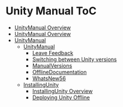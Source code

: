Unity Manual ToC
================
 - [UnityManual Overview](UnityManual_1.md)
 - [UnityManual Overview](UnityManual.md)
 - [UnityManual]()
	 - [UnityManual]()
		 - [Leave Feedback](LeaveFeedback.md)
		 - [Switching between Unity versions](SwitchingDocumentationVersions.md)
		 - [ManualVersions](ManualVersions.md)
		 - [OfflineDocumentation](OfflineDocumentation.md)
		 - [WhatsNew56](WhatsNew56.md)
	 - [InstallingUnity]()
		 - [InstallingUnity Overview](InstallingUnity.md)
		 - [Deploying Unity Offline](DeployingUnityOffline.md)

